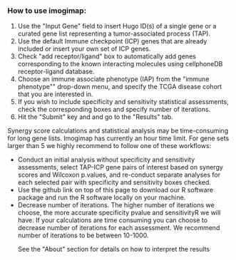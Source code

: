### How to use imogimap:

1. Use the "Input Gene" field to insert Hugo ID(s) of a single gene or a curated gene list representing a tumor-associated process (TAP). 
2. Use the default Immune checkpoint (ICP) genes that are already included or insert your own set of ICP genes.
3. Check "add receptor/ligand" box to automatically add genes corresponding to the known interacting molecules using cellphoneDB receptor-ligand database.  
4. Choose an immune associate phenotype (IAP) from the "immune phenotype"" drop-down menu, and specify the TCGA disease cohort that you are interested in. 
5. If you wish to include specificity and sensitivity statistical assessments, check the corresponding boxes and specify number of iterations. 
4. Hit the  "Submit" key and and go to the "Results" tab. 


Synergy score calculations and statistical analysis may be time-consuming for long gene lists. Imogimap has currently an hour time limit. For gene sets larger than 5 we highly recommend to  follow one of these workflows:

<ul><li> Conduct an initial analysis without specificity and sensitivity assessments, select TAP-ICP gene pairs of interest based on synergy scores and Wilcoxon p.values, and re-conduct separate analyses for each selected pair with specificity and sensitivity boxes checked. 

</li><li>Use the github link on top of this page to download our R software package and run the R software locally on your machine.

</li><li>Decrease number of iterations. The higher number of iterations we choose, the more accurate specificity pvalue and sensitivityR we will have. If your calculations are time consuming you can choose to decrease number of iterations for each assessment. We recommend number of iterations to be between 10-1000. 


See the "About" section for details on how to interpret the results 
